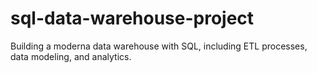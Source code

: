 # sql-data-warehouse-project
Building a moderna data warehouse with SQL, including ETL processes, data modeling, and analytics.
